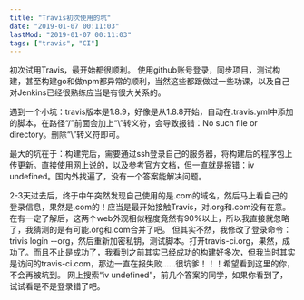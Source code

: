 ```yaml
---
title: "Travis初次使用的坑"
date: "2019-01-07 00:11:03"
lastMod: "2019-01-07 00:11:03"
tags: ["travis", "CI"]
---
```


初次试用Travis，最开始都很顺利。
使用github账号登录，同步项目，测试构建，甚至构建go和做npm都异常的顺利，当然这些都跟做过一些功课，以及自己对Jenkins已经很熟练应当是有很大关系的。

遇到一个小坑：travis版本是1.8.9，好像是从1.8.8开始，自动在.travis.yml中添加的脚本，在路径“/”前面会加上“\”转义符，会导致报错：No such file or directory。删除“\”转义符即可。

最大的坑在于：构建完后，需要通过ssh登录自己的服务器，将构建后的程序包上传更新。直接使用网上说的，以及参考官方文档，但一直就是报错：iv undefined。国内外找遍了，没有一个答案能解决问题。

2-3天过去后，终于中午突然发现自己使用的是.com的域名，然后马上看自己的登录信息，果然是.com的！应当是最开始接触Travis，对.org和.com没有在意。在有一定了解后，这两个web外观相似程度竟然有90%以上，所以我直接就忽略了，我猜测的是有可能.org和.com合并了吧。
但其实不然，我修改了登录命令：trivis login --org，然后重新加密私钥，测试脚本。打开travis-ci.org，果然，成功了。而且不止是成功了，我看到之前其实已经成功的构建好多次，但我当时其实是访问的travis-ci.com，那边一直在报失败……很坑爹！！！希望看到这里的你，不会再被坑到。
网上搜索“iv undefined”，前几个答案的同学，如果你看到了，试试看是不是登录错了吧。